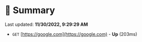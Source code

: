 # 📖 Summary
Last updated: **11/30/2022, 9:29:29 AM**

- `GET` [https://google.com](https://google.com) - **Up** (203ms)
